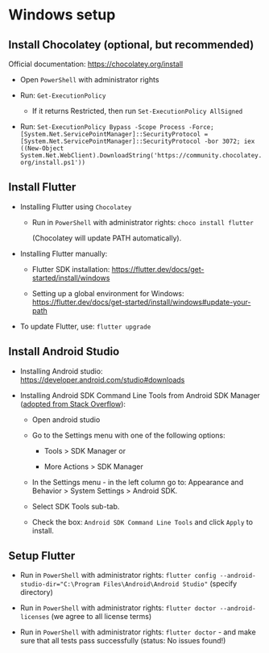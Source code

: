 # Windows setup

## Install Chocolatey (optional, but recommended)

Official documentation: <https://chocolatey.org/install>

* Open `PowerShell` with administrator rights

* Run: `Get-ExecutionPolicy`
    * If it returns Restricted, then run `Set-ExecutionPolicy AllSigned`

* Run: `Set-ExecutionPolicy Bypass -Scope Process -Force; [System.Net.ServicePointManager]::SecurityProtocol = [System.Net.ServicePointManager]::SecurityProtocol -bor 3072; iex ((New-Object System.Net.WebClient).DownloadString('https://community.chocolatey.org/install.ps1'))`

## Install Flutter

* Installing Flutter using `Chocolatey`

    * Run in `PowerShell` with administrator rights: `choco install flutter`
        
        (Chocolatey will update PATH automatically).

* Installing Flutter manually:

    * Flutter SDK installation: <https://flutter.dev/docs/get-started/install/windows>

    * Setting up a global environment for Windows: <https://flutter.dev/docs/get-started/install/windows#update-your-path>

* To update Flutter, use: `flutter upgrade`

## Install Android Studio

* Installing Android studio: <https://developer.android.com/studio#downloads>

* Installing Android SDK Command Line Tools from Android SDK Manager ([adopted from Stack Overflow](https://stackoverflow.com/questions/64708446/)):

    * Open android studio

    * Go to the Settings menu with one of the following options:

        * Tools > SDK Manager or

        * More Actions > SDK Manager

    * In the Settings menu - in the left column go to: Appearance and Behavior > System Settings > Android SDK.

    * Select SDK Tools sub-tab.

    * Check the box: `Android SDK Command Line Tools` and click `Apply` to install.

## Setup Flutter

* Run in `PowerShell` with administrator rights: `flutter config --android-studio-dir="C:\Program Files\Android\Android Studio"` (specify directory)

* Run in `PowerShell` with administrator rights: `flutter doctor --android-licenses` (we agree to all license terms)

* Run in `PowerShell` with administrator rights: `flutter doctor` - and make sure that all tests pass successfully (status: No issues found!)

